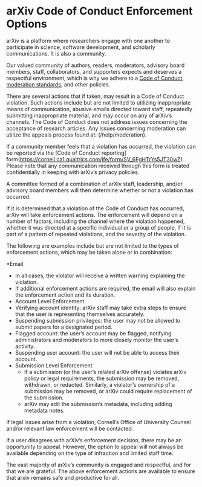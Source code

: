 # arXiv Code of Conduct Enforcement Options

arXiv is a platform where researchers engage with one another to participate in science, software development, and scholarly communications. It is also a community.

Our valued community of authors, readers, moderators, advisory board members, staff, collaborators, and supporters expects and deserves a respectful environment, which is why we adhere to a [Code of Conduct](code_of_conduct), [moderation standards]( /help/moderation), and other policies. 

There are several actions that if taken, may result in a Code of Conduct violation. Such actions include but are not limited to utilizing inappropriate means of communication, abusive emails directed toward staff, repeatedly submitting inappropriate material, and may occur on any of arXiv’s channels. The Code of Conduct does not address issues concerning the acceptance of research articles. Any issues concerning moderation can utilize the appeals process found at: (/help/moderation). 

If a community member feels that a violation has occurred, the violation can be reported via the [Code of Conduct reporting] form(https://cornell.ca1.qualtrics.com/jfe/form/SV_6FgHTrYs5JT30wZ). Please note that any communication received through this form is treated confidentially in keeping with arXiv’s privacy policies. 

A committee formed of a combination of arXiv staff, leadership, and/or advisory board members will then determine whether or not a violation has occurred. 

If it is determined that a violation of the Code of Conduct has occurred, arXiv will take enforcement actions. The enforcement will depend on a number of factors, including the channel where the violation happened, whether it was directed at a specific individual or a group of people, if it is part of a pattern of repeated violations, and the severity of the violation. 

The following are examples include but are not limited to the types of enforcement actions, which may be taken alone or in combination:

*Email
  * In all cases, the violator will receive a written warning explaining the violation.
  * If additional enforcement actions are required, the email will also explain the enforcement action and its duration. 
*  Account Level Enforcement
  * Verifying account identity: arXiv staff may take extra steps to ensure that the user is representing themselves accurately.
  * Suspending submission privileges: the user may not be allowed to submit papers for a designated period.
  * Flagged account: the user’s account may be flagged, notifying administrators and moderators to more closely monitor the user’s activity.
  * Suspending user account:  the user will not be able to access their account.
* Submission Level Enforcement
  * If a submission (or the user’s related arXiv offense) violates arXiv policy or legal requirements, the submission may be removed, withdrawn, or redacted. Similarly, a violator’s ownership of a submission may be removed, or arXiv could require replacement of the submission. 
  * arXiv may edit the submission’s metadata, including adding metadata notes.
  
If legal issues arise from a violation, Cornell’s Office of University Counsel and/or relevant law enforcement will be contacted.

If a user disagrees with arXiv’s enforcement decision, there may be an opportunity to appeal. However, the option to appeal will not always be available depending on the type of infraction and limited staff time.

The vast majority of arXiv’s community is engaged and respectful, and for that we are grateful. The above enforcement actions are available to ensure that arxiv remains safe and productive for all. 






